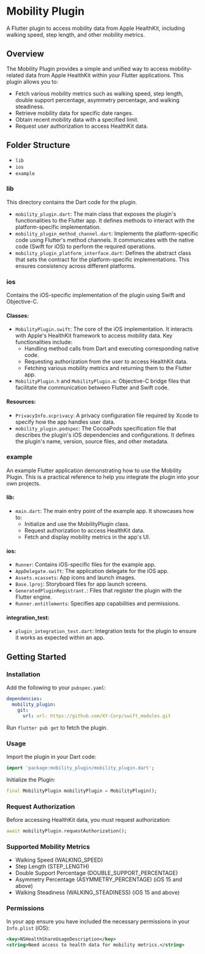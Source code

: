 # Mobility Plugin

A Flutter plugin to access mobility data from Apple HealthKit, including walking speed, step length, and other mobility metrics.

## Overview

The Mobility Plugin provides a simple and unified way to access mobility-related data from Apple HealthKit within your Flutter applications. This plugin allows you to:

- Fetch various mobility metrics such as walking speed, step length, double support percentage, asymmetry percentage, and walking steadiness.
- Retrieve mobility data for specific date ranges.
- Obtain recent mobility data with a specified limit.
- Request user authorization to access HealthKit data.

## Folder Structure

- `lib`
- `ios`
- `example`

### lib

This directory contains the Dart code for the plugin.

- `mobility_plugin.dart`: The main class that exposes the plugin's functionalities to the Flutter app. It defines methods to interact with the platform-specific implementation.
- `mobility_plugin_method_channel.dart`: Implements the platform-specific code using Flutter's method channels. It communicates with the native code (Swift for iOS) to perform the required operations.
- `mobility_plugin_platform_interface.dart`: Defines the abstract class that sets the contract for the platform-specific implementations. This ensures consistency across different platforms.

### ios

Contains the iOS-specific implementation of the plugin using Swift and Objective-C.

#### Classes:

- `MobilityPlugin.swift`: The core of the iOS implementation. It interacts with Apple's HealthKit framework to access mobility data. Key functionalities include:
  - Handling method calls from Dart and executing corresponding native code.
  - Requesting authorization from the user to access HealthKit data.
  - Fetching various mobility metrics and returning them to the Flutter app.
- `MobilityPlugin.h` and `MobilityPlugin.m`: Objective-C bridge files that facilitate the communication between Flutter and Swift code.

#### Resources:

- `PrivacyInfo.xcprivacy`: A privacy configuration file required by Xcode to specify how the app handles user data.
- `mobility_plugin.podspec`: The CocoaPods specification file that describes the plugin's iOS dependencies and configurations. It defines the plugin's name, version, source files, and other metadata.

### example

An example Flutter application demonstrating how to use the Mobility Plugin. This is a practical reference to help you integrate the plugin into your own projects.

#### lib:

- `main.dart`: The main entry point of the example app. It showcases how to:
  - Initialize and use the MobilityPlugin class.
  - Request authorization to access HealthKit data.
  - Fetch and display mobility metrics in the app's UI.

#### ios:

- `Runner`: Contains iOS-specific files for the example app.
- `AppDelegate.swift`: The application delegate for the iOS app.
- `Assets.xcassets`: App icons and launch images.
- `Base.lproj`: Storyboard files for app launch screens.
- `GeneratedPluginRegistrant.`: Files that register the plugin with the Flutter engine.
- `Runner.entitlements`: Specifies app capabilities and permissions.

#### integration_test:

- `plugin_integration_test.dart`: Integration tests for the plugin to ensure it works as expected within an app.

## Getting Started

### Installation

Add the following to your `pubspec.yaml`:

```yaml
dependencies:
  mobility_plugin:
    git:
      url: url: https://github.com/XY-Corp/swift_modules.git
```

Run `flutter pub get` to fetch the plugin.

### Usage

Import the plugin in your Dart code:

```dart
import 'package:mobility_plugin/mobility_plugin.dart';
```

Initialize the Plugin:

```dart
final MobilityPlugin mobilityPlugin = MobilityPlugin();
```

### Request Authorization

Before accessing HealthKit data, you must request authorization:

```dart
await mobilityPlugin.requestAuthorization();
```

### Supported Mobility Metrics

- Walking Speed (WALKING_SPEED)
- Step Length (STEP_LENGTH)
- Double Support Percentage (DOUBLE_SUPPORT_PERCENTAGE)
- Asymmetry Percentage (ASYMMETRY_PERCENTAGE) (iOS 15 and above)
- Walking Steadiness (WALKING_STEADINESS) (iOS 15 and above)

### Permissions

In your app ensure you have included the necessary permissions in your `Info.plist` (iOS):

```xml
<key>NSHealthShareUsageDescription</key>
<string>Need access to health data for mobility metrics.</string>
```
